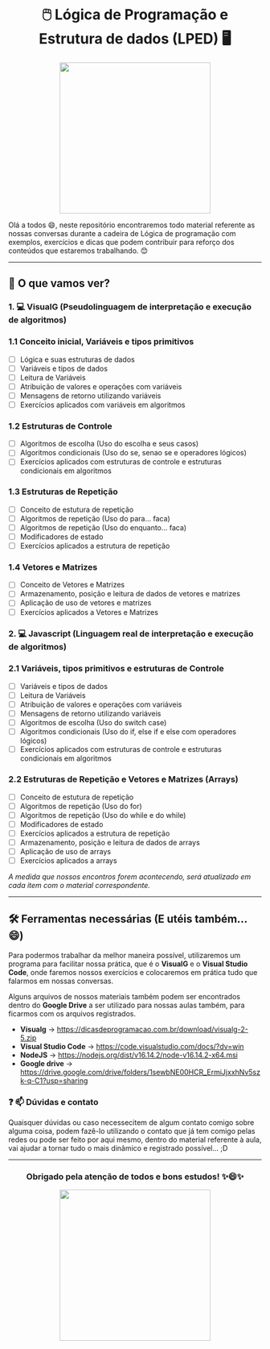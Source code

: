 <div align="center"><h1> 🖱️  Lógica de Programação e Estrutura de dados (LPED) 🖥️</> </div>

<div align="center">
  <img src="https://media.giphy.com/media/Dh5q0sShxgp13DwrvG/giphy.gif" width="300"/>
</div>

Olá a todos 😄, neste repositório encontraremos todo material referente as nossas conversas durante a cadeira de Lógica de programação com exemplos, exercícios e dicas que podem contribuir para reforço dos conteúdos que estaremos trabalhando. 😊

---
## 🤔 O que vamos ver? 

### 1. 💻 VisualG  (Pseudolinguagem de interpretação e execução de algoritmos) 

### 1.1 Conceito inicial, Variáveis e tipos primitivos 
- [ ] Lógica e suas estruturas de dados
- [ ]  Variáveis e tipos de dados 
- [ ]  Leitura de Variáveis
- [ ]  Atribuição de valores e operações com variáveis
- [ ]  Mensagens de retorno utilizando variáveis
- [ ]  Exercícios aplicados com variáveis em algoritmos

### 1.2 Estruturas de Controle 
- [ ]  Algoritmos de escolha (Uso do escolha e seus casos)
- [ ]  Algoritmos condicionais (Uso do se, senao se e operadores lógicos)
- [ ]  Exercícios aplicados com estruturas de controle e estruturas condicionais em algoritmos

### 1.3 Estruturas de Repetição
- [ ] Conceito de estutura de repetição
- [ ]  Algoritmos de repetição (Uso do para... faca)
- [ ]  Algoritmos de repetição (Uso do enquanto... faca)
- [ ]  Modificadores de estado
- [ ]  Exercícios aplicados a estrutura de repetição

### 1.4 Vetores e Matrizes 
- [ ]  Conceito de Vetores e Matrizes
- [ ]  Armazenamento, posição e leitura de dados de vetores e matrizes
- [ ]  Aplicação de uso de vetores e matrizes
- [ ]  Exercícios aplicados a Vetores e Matrizes

### 2. 💻 Javascript (Linguagem real de interpretação e execução de algoritmos)
    
### 2.1 Variáveis, tipos primitivos e estruturas de Controle
- [ ]  Variáveis e tipos de dados 
- [ ]  Leitura de Variáveis
- [ ]  Atribuição de valores e operações com variáveis
- [ ]  Mensagens de retorno utilizando variáveis
- [ ]  Algoritmos de escolha (Uso do switch case)
- [ ]  Algoritmos condicionais (Uso do if, else if e else com operadores lógicos)
- [ ]  Exercícios aplicados com estruturas de controle e estruturas condicionais em algoritmos

### 2.2 Estruturas de Repetição e Vetores e Matrizes (Arrays)
- [ ] Conceito de estutura de repetição
- [ ]  Algoritmos de repetição (Uso do for)
- [ ]  Algoritmos de repetição (Uso do while e do while)
- [ ]  Modificadores de estado
- [ ]  Exercícios aplicados a estrutura de repetição
- [ ]  Armazenamento, posição e leitura de dados de arrays
- [ ]  Aplicação de uso de arrays
- [ ]  Exercícios aplicados a arrays

*A medida que nossos encontros forem acontecendo, será atualizado em cada item com o material correspondente.*

---
## 🛠️ Ferramentas necessárias (E utéis também... 😄) 
Para podermos trabalhar da melhor maneira possível, utilizaremos um programa para facilitar nossa prática, que é o **VisualG**  e o **Visual Studio Code**, onde faremos nossos exercícios e colocaremos em prática tudo que falarmos em nossas conversas.

Alguns arquivos de nossos materiais também podem ser encontrados dentro do **Google Drive** a ser utilizado para nossas aulas também, para ficarmos com os arquivos registrados. 

- **Visualg** -> https://dicasdeprogramacao.com.br/download/visualg-2-5.zip
- **Visual Studio Code** -> https://code.visualstudio.com/docs/?dv=win
-  **NodeJS** -> https://nodejs.org/dist/v16.14.2/node-v16.14.2-x64.msi
- **Google drive** -> https://drive.google.com/drive/folders/1sewbNE00HCR_ErmiJjxxhNv5szk-q-C1?usp=sharing

### ❓ 📫 Dúvidas e contato

Quaisquer dúvidas ou caso necessecitem de algum contato comigo sobre alguma coisa, podem fazê-lo utilizando o contato que já tem comigo pelas redes ou pode ser feito por aqui mesmo, dentro do material referente à aula, vai ajudar a tornar tudo o mais dinâmico e registrado possível... ;D

---


<div align="center"><h3> Obrigado pela atenção de todos e bons estudos! ✨😄✨
</> </div> 

<div align="center">
  <img src="https://media.giphy.com/media/MdA16VIoXKKxNE8Stk/giphy.gif" width="300" height="300"/>
</div>

